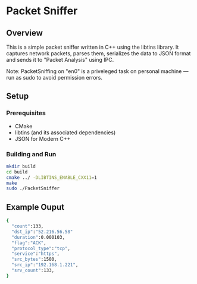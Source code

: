 # Packet Sniffer

## Overview
This is a simple packet sniffer written in C++ using the libtins library. It captures network packets, parses them, serializes the data to JSON format and sends it to "Packet Analysis" using IPC.

Note: PacketSniffing on "en0" is a priveleged task on personal machine — run as sudo to avoid permission errors. 

## Setup
### Prerequisites
- CMake
- libtins (and its associated dependencies)
- JSON for Modern C++

### Building and Run
```bash
mkdir build
cd build
cmake ../ -DLIBTINS_ENABLE_CXX11=1 
make
sudo ./PacketSniffer
```

## Example Ouput
```bash
{
  "count":133,
  "dst_ip":"52.216.56.58"
  "duration":0.000103,
  "flag":"ACK",
  "protocol_type":"tcp",
  "service":"https",
  "src_bytes":1500,
  "src_ip":"192.168.1.221",
  "srv_count":133,
}
```

